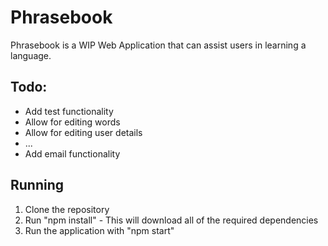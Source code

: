 # Phrasebook

Phrasebook is a WIP Web Application that can assist users in learning a language.

## Todo:
- Add test functionality
- Allow for editing words
- Allow for editing user details
- ...
- Add email functionality

## Running
1. Clone the repository
2. Run "npm install" - This will download all of the required dependencies
3. Run the application with "npm start"
